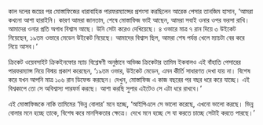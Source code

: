 কাল দলের জয়ের পর মোস্তাফিজের ধারাবাহিক পারফরম্যান্সের প্রশংসা করছিলেন আরেক পেসার তানজিম হাসান, ‘আমরা কখনো আশা হারাইনি। কারণ আমরা জানতাম, শেষে মোস্তাফিজ ভাই আছেন, আমরা সবাই ওনার ওপর ভরসা রাখি। আমাদের ওনার প্রতি অগাধ বিশ্বাস আছে। উনি সেটা করেও দেখিয়েছে। ৪ ওভারে মাত্র ৭ রান দিয়ে ৩ উইকেট নিয়েছেন, ১৯তম ওভারে মেডেন উইকেট নিয়েছে। আমাদের বিশ্বাস ছিল, আমরা শেষ পর্যন্ত খেলে ম্যাচটা বের করে নিয়ে আসব।’

ক্রিকেট ওয়েবসাইট ক্রিকইনফোর ম্যাচ বিশ্লেষণী অনুষ্ঠানে অভিজ্ঞ ক্রিকেটার তামিম ইকবালও এই বাঁহাতি পেসারের পারফরম্যান্স নিয়ে বিস্ময় প্রকাশ করেছেন, ‘১৯তম ওভার, উইকেট মেডেন, এমন কীর্তি সাধারণত দেখা যায় না। বিশেষ করে যখন আপনি মাত্র ১০৬ রান ডিফেন্ড করছেন। দেখুন, মোস্তাফিজ এ কাজ বছরের পর বছর ধরে করে যাচ্ছে। এই বিশ্বকাপে তো সে অবিশ্বাস্য পারফর্ম করছে। আশা করছি সুপার এইটেও সে এটা ধরে রাখবে।’

এই মোস্তাফিজকে নাকি তামিমের ‘ভিন্ন বোলার’ মনে হচ্ছে, ‘আইপিএলে সে ভালো করেছে, এখনো ভালো করছে। ভিন্ন বোলার মনে হচ্ছে তাকে, বিশেষ করে মানসিকতার ক্ষেত্রে। দেখে মনে হচ্ছে সে যা করতে চাচ্ছে সেটাই করতে পারছে।’
